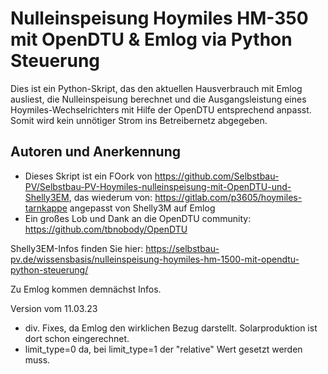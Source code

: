 # Nulleinspeisung Hoymiles HM-350 mit OpenDTU & Emlog via Python Steuerung


Dies ist ein Python-Skript, das den aktuellen Hausverbrauch mit Emlog ausliest, die Nulleinspeisung berechnet und die Ausgangsleistung eines Hoymiles-Wechselrichters mit Hilfe der OpenDTU entsprechend anpasst. Somit wird kein unnötiger Strom ins Betreibernetz abgegeben.


## Autoren und Anerkennung
- Dieses Skript ist ein FOork von https://github.com/Selbstbau-PV/Selbstbau-PV-Hoymiles-nulleinspeisung-mit-OpenDTU-und-Shelly3EM, das wiederum von: https://gitlab.com/p3605/hoymiles-tarnkappe angepasst von Shelly3M auf Emlog
- Ein großes Lob und Dank an die OpenDTU community: https://github.com/tbnobody/OpenDTU

Shelly3EM-Infos finden Sie hier: https://selbstbau-pv.de/wissensbasis/nulleinspeisung-hoymiles-hm-1500-mit-opendtu-python-steuerung/

Zu Emlog kommen demnächst Infos.

Version vom 11.03.23
  - div. Fixes, da Emlog den wirklichen Bezug darstellt. Solarproduktion ist dort schon eingerechnet.
  - limit_type=0 da, bei limit_type=1 der "relative" Wert gesetzt werden muss.
